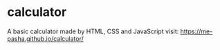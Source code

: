 # calculator
A basic calculator made by HTML, CSS and JavaScript
visit: https://me-pasha.github.io/calculator/
